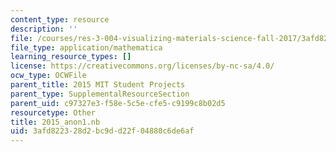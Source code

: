 ```yaml
---
content_type: resource
description: ''
file: /courses/res-3-004-visualizing-materials-science-fall-2017/3afd822328d2bc9dd22f04880c6de6af_2015_anon1.nb
file_type: application/mathematica
learning_resource_types: []
license: https://creativecommons.org/licenses/by-nc-sa/4.0/
ocw_type: OCWFile
parent_title: 2015 MIT Student Projects
parent_type: SupplementalResourceSection
parent_uid: c97327e3-f58e-5c5e-cfe5-c9199c8b02d5
resourcetype: Other
title: 2015_anon1.nb
uid: 3afd8223-28d2-bc9d-d22f-04880c6de6af
---
```

